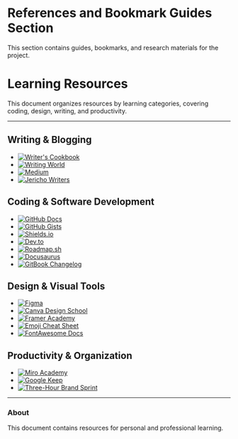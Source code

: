 ﻿# References and Bookmark Guides Section
This section contains guides, bookmarks, and research materials for the project.
# Learning Resources

This document organizes resources by learning categories, covering coding, design, writing, and productivity.

---

## Writing & Blogging

- [![Writer's Cookbook](https://img.shields.io/badge/Writer's_Cookbook-Visit-5A4D9A?style=for-the-badge)](https://www.writerscookbook.com/)
- [![Writing World](https://img.shields.io/badge/Writing_World-Visit-blue?style=for-the-badge)](https://www.writing-world.com/index.shtml)
- [![Medium](https://img.shields.io/badge/Medium-Visit-black?style=for-the-badge)](http://www.medium.com/)
- [![Jericho Writers](https://img.shields.io/badge/Jericho_Writers-Visit-darkgreen?style=for-the-badge)](https://jerichowriters.com/)

## Coding & Software Development

- [![GitHub Docs](https://img.shields.io/badge/GitHub_Docs-Visit-6e5494?style=for-the-badge)](https://docs.github.com/en)
- [![GitHub Gists](https://img.shields.io/badge/GitHub_Gists-Visit-6e5494?style=for-the-badge)](https://github.blog/changelog/label/gists/)
- [![Shields.io](https://img.shields.io/badge/Shields.io-Visit-555555?style=for-the-badge)](https://shields.io/badges)
- [![Dev.to](https://img.shields.io/badge/Dev.to-Visit-0A0A0A?style=for-the-badge)](https://dev.to/)
- [![Roadmap.sh](https://img.shields.io/badge/Roadmap.sh-Visit-61DAFB?style=for-the-badge)](https://roadmap.sh/get-started)
- [![Docusaurus](https://img.shields.io/badge/Docusaurus-Visit-2E8555?style=for-the-badge)](https://docusaurus.io/docs)
- [![GitBook Changelog](https://img.shields.io/badge/GitBook_Changelog-Visit-34495E?style=for-the-badge)](https://docs.gitbook.com/changelog)

## Design & Visual Tools

- [![Figma](https://img.shields.io/badge/Figma-Visit-F24E1E?style=for-the-badge)](https://www.figma.com/)
- [![Canva Design School](https://img.shields.io/badge/Canva_Design_School-Visit-00C4CC?style=for-the-badge)](https://www.canva.com/designschool/)
- [![Framer Academy](https://img.shields.io/badge/Framer_Academy-Visit-black?style=for-the-badge)](https://www.framer.com/academy/)
- [![Emoji Cheat Sheet](https://img.shields.io/badge/Emoji_Cheat_Sheet-Visit-orange?style=for-the-badge)](https://www.webfx.com/tools/emoji-cheat-sheet/)
- [![FontAwesome Docs](https://img.shields.io/badge/FontAwesome-Visit-339AF0?style=for-the-badge)](https://docs.fontawesome.com/)

## Productivity & Organization

- [![Miro Academy](https://img.shields.io/badge/Miro_Academy-Visit-FFD02F?style=for-the-badge)](https://academy.miro.com/)
- [![Google Keep](https://img.shields.io/badge/Google_Keep-Visit-FFBB33?style=for-the-badge)](https://keep.google.com/)
- [![Three-Hour Brand Sprint](https://img.shields.io/badge/Three-Hour_Brand_Sprint-Visit-darkgreen?style=for-the-badge)](https://library.gv.com/the-three-hour-brand-sprint-3ccabf4b768a)

---

### About

This document contains resources for personal and professional learning.
